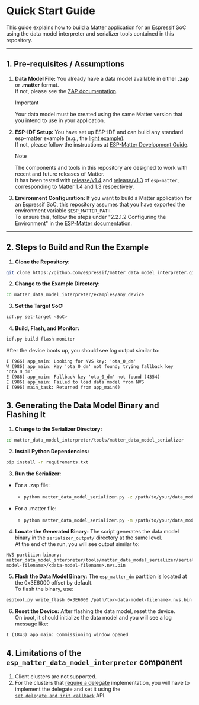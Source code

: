 # Quick Start Guide

This guide explains how to build a Matter application for an Espressif SoC using the data model interpreter and serializer tools contained in this repository.

---

## 1. Pre-requisites / Assumptions

1. **Data Model File:**
   You already have a data model available in either **.zap** or **.matter** format.  
   If not, please see the [ZAP documentation](https://github.com/project-chip/connectedhomeip/blob/master/docs/zap_and_codegen/zap_intro.md).  

   > [!IMPORTANT]
   > Your data model must be created using the same Matter version that you intend to use in your application.

2. **ESP-IDF Setup:**
   You have set up ESP-IDF and can build any standard esp-matter example (e.g., the [light example](https://github.com/espressif/esp-matter/tree/main/examples/light)).  
   If not, please follow the instructions at [ESP-Matter Development Guide](https://docs.espressif.com/projects/esp-matter/en/latest/esp32/developing.html).  
   
   > [!NOTE]
   > The components and tools in this repository are designed to work with recent and future releases of Matter.  
   > It has been tested with [release/v1.4](https://github.com/espressif/esp-matter/tree/release/v1.4) and [release/v1.3](https://github.com/espressif/esp-matter/tree/release/v1.3) of `esp-matter`, corresponding to Matter 1.4 and 1.3 respectively.

3. **Environment Configuration:**
   If you want to build a Matter application for an Espressif SoC, this repository assumes that you have exported the environment variable `$ESP_MATTER_PATH`.  
   To ensure this, follow the steps under "2.2.1.2 Configuring the Environment" in the [ESP-Matter documentation](https://docs.espressif.com/projects/esp-matter/en/latest/esp32/developing.html#id2).

---

## 2. Steps to Build and Run the Example

1. **Clone the Repository:**

```bash
git clone https://github.com/espressif/matter_data_model_interpreter.git
```

2. **Change to the Example Directory:**
```bash
cd matter_data_model_interpreter/examples/any_device
```

3. **Set the Target SoC:**
```bash
idf.py set-target <SoC>
```

4. **Build, Flash, and Monitor:**
```bash
idf.py build flash monitor
```

After the device boots up, you should see log output similar to:
```
I (966) app_main: Looking for NVS key: 'ota_0_dm'
W (986) app_main: Key 'ota_0_dm' not found; trying fallback key 'ota_0_dm'
E (986) app_main: Fallback key 'ota_0_dm' not found (4354)
E (986) app_main: Failed to load data model from NVS
I (996) main_task: Returned from app_main()
```

## 3. Generating the Data Model Binary and Flashing It

1. **Change to the Serializer Directory:**

```bash
cd matter_data_model_interpreter/tools/matter_data_model_serializer
```

2. **Install Python Dependencies:**

```bash
pip install -r requirements.txt
```
3. **Run the Serializer:**

  - For a .zap file:

    - ```bash
      python matter_data_model_serializer.py -z /path/to/your/data_model.zap

  - For a .matter file:

    - ```bash
      python matter_data_model_serializer.py -m /path/to/your/data_model.matter
      ```
4. **Locate the Generated Binary:**
The script generates the data model binary in the `serializer_output/` directory at the same level.  
At the end of the run, you will see output similar to:
```
NVS partition binary: matter_data_model_interpreter/tools/matter_data_model_serializer/serializer_output/<data-model-filename>/<data-model-filename>.nvs.bin
```
5. **Flash the Data Model Binary:**
    The `esp_matter_dm` partition is located at the 0x3E6000 offset by default.  
    To flash the binary, use:

```bash
esptool.py write_flash 0x3E6000 /path/to/<data-model-filename>.nvs.bin
```

6. **Reset the Device:**
After flashing the data model, reset the device.  
On boot, it should initialize the data model and you will see a log message like:
```
I (1843) app_main: Commissioning window opened
```

## 4. Limitations of the `esp_matter_data_model_interpreter` component

1. Client clusters are not supported.
2. For the clusters that [require a delegate](https://docs.espressif.com/projects/esp-matter/en/latest/esp32/app_guide.html#delegate-implementation) implementation, you will have to implement the delegate and set it using the [`set_delegate_and_init_callback`](https://github.com/espressif/esp-matter/blob/b6a21bcc2400575c7bcc323a05de83110afd5c21/components/esp_matter/esp_matter_core.h#L501) API.
